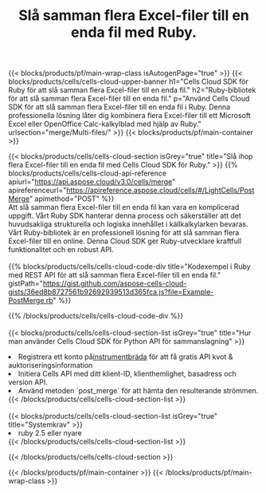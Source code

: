 ﻿---
title:  Slå samman flera Excel-filer till en enda fil med Ruby.
description: " Cloud API:er och SDK:er för att slå samman flera Excel-filer med Ruby."
---
{{< blocks/products/pf/main-wrap-class isAutogenPage="true" >}}
{{< blocks/products/cells/cells-cloud-upper-banner h1="Cells Cloud SDK för Ruby för att slå samman flera Excel-filer till en enda fil." h2="Ruby-bibliotek för att slå samman flera Excel-filer till en enda fil." p="Använd Cells Cloud SDK för att slå samman flera Excel-filer till en enda fil i Ruby. Denna professionella lösning låter dig kombinera flera Excel-filer till ett Microsoft Excel eller OpenOffice Calc-kalkylblad med hjälp av Ruby." urlsection="merge/Multi-files/" >}}
{{< blocks/products/pf/main-container >}}

{{< blocks/products/cells/cells-cloud-section isGrey="true" title="Slå ihop flera Excel-filer till en enda fil med Cells Cloud SDK för Ruby." >}}
{{% blocks/products/cells/cells-cloud-api-reference apiurl="https://api.aspose.cloud/v3.0/cells/merge" apireferenceurl="https://apireference.aspose.cloud/cells/#/LightCells/PostMerge" apimethod="POST" %}}
<br/>
Att slå samman flera Excel-filer till en enda fil kan vara en komplicerad uppgift. Vårt Ruby SDK hanterar denna process och säkerställer att det huvudsakliga strukturella och logiska innehållet i källkalkylarken bevaras. Vårt Ruby-bibliotek är en professionell lösning för att slå samman flera Excel-filer till en online. Denna Cloud SDK ger Ruby-utvecklare kraftfull funktionalitet och en robust API.
<br/>
<br/>
{{% blocks/products/cells/cells-cloud-code-div title="Kodexempel i Ruby med REST API för att slå samman flera Excel-filer till en enda fil." gistPath="https://gist.github.com/aspose-cells-cloud-gists/36ed8b8727561b92692939513d365fca.js?file=Example-PostMerge.rb" %}}
  
{{% /blocks/products/cells/cells-cloud-code-div %}}
<br/>
<br/>
{{< blocks/products/cells/cells-cloud-section-list isGrey="true" title="Hur man använder Cells Cloud SDK för Python API för sammanslagning" >}}
<li> Registrera ett konto på<a href="https://dashboard.aspose.cloud/">instrumentbräda</a> för att få gratis API kvot & auktoriseringsinformation</li>
<li>Initiera Cells API med ditt klient-ID, klienthemlighet, basadress och version API.</li>
<li>Använd metoden `post_merge` för att hämta den resulterande strömmen.</li>
{{< /blocks/products/cells/cells-cloud-section-list >}}
<br/>
<br/>
{{< blocks/products/cells/cells-cloud-section-list isGrey="true" title="Systemkrav" >}}
<li>ruby 2.5 eller nyare</li>
{{< /blocks/products/cells/cells-cloud-section-list >}}

{{< /blocks/products/cells/cells-cloud-section >}}

{{< /blocks/products/pf/main-container >}}
{{< /blocks/products/pf/main-wrap-class >}}
